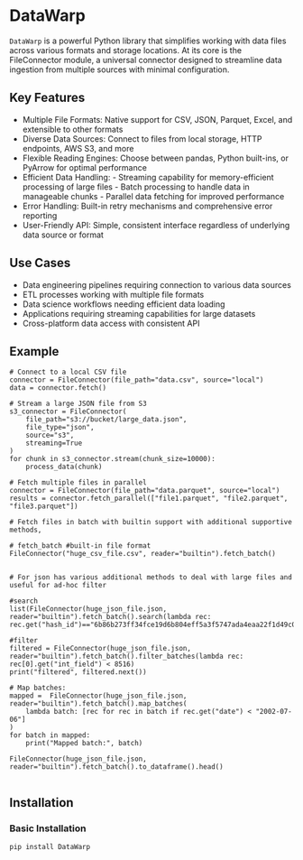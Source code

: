 # DataWarp

`DataWarp` is a powerful Python library that simplifies working with data files across various formats and storage locations. At its core is the FileConnector module, a universal connector designed to streamline data ingestion from multiple sources with minimal configuration.
 
## Key Features

- Multiple File Formats: Native support for CSV, JSON, Parquet, Excel, and extensible to other formats
- Diverse Data Sources: Connect to files from local storage, HTTP endpoints, AWS S3, and more
- Flexible Reading Engines: Choose between pandas, Python built-ins, or PyArrow for optimal performance
- Efficient Data Handling:
      - Streaming capability for memory-efficient processing of large files
      - Batch processing to handle data in manageable chunks
      - Parallel data fetching for improved performance
- Error Handling: Built-in retry mechanisms and comprehensive error reporting
- User-Friendly API: Simple, consistent interface regardless of underlying data source or format

## Use Cases

- Data engineering pipelines requiring connection to various data sources
- ETL processes working with multiple file formats
- Data science workflows needing efficient data loading
- Applications requiring streaming capabilities for large datasets
- Cross-platform data access with consistent API
  
## Example      
 
```
# Connect to a local CSV file
connector = FileConnector(file_path="data.csv", source="local")
data = connector.fetch()

# Stream a large JSON file from S3
s3_connector = FileConnector(
    file_path="s3://bucket/large_data.json",
    file_type="json",
    source="s3",
    streaming=True
)
for chunk in s3_connector.stream(chunk_size=10000):
    process_data(chunk)

# Fetch multiple files in parallel
connector = FileConnector(file_path="data.parquet", source="local")
results = connector.fetch_parallel(["file1.parquet", "file2.parquet", "file3.parquet"]) 

# Fetch files in batch with builtin support with additional supportive methods,

# fetch_batch #built-in file format
FileConnector("huge_csv_file.csv", reader="builtin").fetch_batch()


# For json has various additional methods to deal with large files and useful for ad-hoc filter

#search
list(FileConnector(huge_json_file.json, reader="builtin").fetch_batch().search(lambda rec: rec.get("hash_id")=="6b86b273ff34fce19d6b804eff5a3f5747ada4eaa22f1d49c01e52ddb7875b4b"))

#filter
filtered = FileConnector(huge_json_file.json, reader="builtin").fetch_batch().filter_batches(lambda rec: rec[0].get("int_field") < 8516)
print("filtered", filtered.next())

# Map batches:
mapped =  FileConnector(huge_json_file.json, reader="builtin").fetch_batch().map_batches(
    lambda batch: [rec for rec in batch if rec.get("date") < "2002-07-06"]
)
for batch in mapped:
    print("Mapped batch:", batch)

FileConnector(huge_json_file.json, reader="builtin").fetch_batch().to_dataframe().head()
     
```

## Installation 

### Basic Installation

```bash
pip install DataWarp
```
 